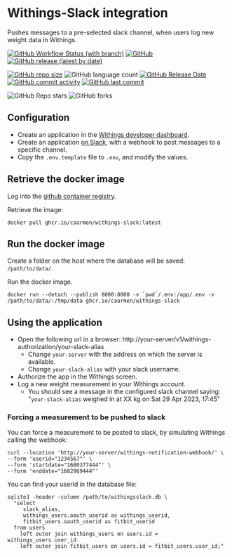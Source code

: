 # Withings-Slack integration

Pushes messages to a pre-selected slack channel, when users log new weight data in Withings.

[![GitHub Workflow Status (with branch)](https://img.shields.io/github/actions/workflow/status/caarmen/withings-slack/check.yml)](https://github.com/caarmen/withings-slack/actions/workflows/check.yml?query=branch%3Amain)
[![GitHub](https://img.shields.io/github/license/caarmen/withings-slack)](https://github.com/caarmen/withings-slack/blob/main/LICENSE)
[![GitHub release (latest by date)](https://img.shields.io/github/v/release/caarmen/withings-slack)](https://github.com/caarmen/withings-slack/releases)

[![GitHub repo size](https://img.shields.io/github/repo-size/caarmen/withings-slack)](https://github.com/caarmen/withings-slack/archive/refs/heads/main.zip)
![GitHub language count](https://img.shields.io/github/languages/count/caarmen/withings-slack)
[![GitHub Release Date](https://img.shields.io/github/release-date/caarmen/withings-slack)](https://github.com/caarmen/withings-slack/releases)
[![GitHub commit activity](https://img.shields.io/github/commit-activity/m/caarmen/withings-slack)](https://github.com/caarmen/withings-slack/commits/main)
[![GitHub last commit](https://img.shields.io/github/last-commit/caarmen/withings-slack)](https://github.com/caarmen/withings-slack/commits/main)

![GitHub Repo stars](https://img.shields.io/github/stars/caarmen/withings-slack?style=social)
![GitHub forks](https://img.shields.io/github/forks/caarmen/withings-slack?style=social)

## Configuration

* Create an application in the [Withings developer dashboard](https://developer.withings.com/dashboard/).
* Create an application [on Slack](https://api.slack.com/apps), with a webhook to post messages to a specific channel.
* Copy the `.env.template` file to `.env`, and modify the values.

## Retrieve the docker image

Log into the [github container registry](https://docs.github.com/en/packages/working-with-a-github-packages-registry/working-with-the-container-registry).

Retrieve the image:
```
docker pull ghcr.io/caarmen/withings-slack:latest
```

## Run the docker image

Create a folder on the host where the database will be saved: `/path/to/data/`.

Run the docker image.

```
docker run --detach --publish 8000:8000 -v `pwd`/.env:/app/.env -v /path/to/data/:/tmp/data ghcr.io/caarmen/withings-slack
```

## Using the application

* Open the following url in a browser: http://your-server/v1/withings-authorization/your-slack-alias
  - Change `your-server` with the address on which the server is available.
  - Change `your-slack-alias` with your slack username.
* Authorize the app in the Withings screen.
* Log a new weight measurement in your Withings account.
  - You should see a message in the configured slack channel saying: "`your-slack-alias` weighed in at XX kg on Sat 29 Apr 2023, 17:45"

### Forcing a measurement to be pushed to slack
You can force a measurement to be posted to slack, by simulating Withings calling the webhook:
```
curl --location 'http://your-server/withings-notification-webhook/' \
--form 'userid="1234567"' \
--form 'startdate="1680377444"' \
--form 'enddate="1682969444"'
```

You can find your userid in the database file:
```
sqlite3 -header -column /path/to/withingsslack.db \
  "select
     slack_alias,
     withings_users.oauth_userid as withings_userid,
     fitbit_users.oauth_userid as fitbit_userid
  from users
    left outer join withings_users on users.id = withings_users.user_id
    left outer join fitbit_users on users.id = fitbit_users.user_id;"
```
